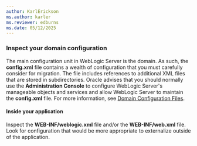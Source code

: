 ```yaml
---
author: KarlErickson
ms.author: karler
ms.reviewer: edburns
ms.date: 05/12/2025
---
```


### Inspect your domain configuration

The main configuration unit in WebLogic Server is the domain. As such, the **config.xml** file contains a wealth of configuration that you must carefully consider for migration. The file includes references to additional XML files that are stored in subdirectories. Oracle advises that you should normally use the **Administration Console** to configure WebLogic Server's manageable objects and services and allow WebLogic Server to maintain the **config.xml** file. For more information, see [Domain Configuration Files](https://docs.oracle.com/en/middleware/fusion-middleware/weblogic-server/14.1.2/domcf/config_files.html).

#### Inside your application

Inspect the **WEB-INF/weblogic.xml** file and/or the **WEB-INF/web.xml** file. Look for configuration that would be more appropriate to externalize outside of the application.
